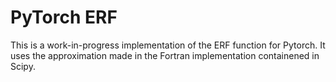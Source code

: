 # PyTorch ERF

This is a work-in-progress implementation of the ERF function for Pytorch. It uses the approximation made in the Fortran implementation containened in Scipy.

